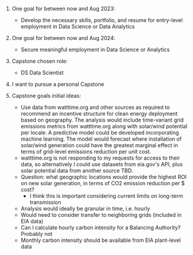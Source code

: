 1. One goal for between now and Aug 2023:

   - Develop the necessary skills, portfolio, and resume for entry-level employment in Data Science or Data Analytics

1. One goal for between now and Aug 2024:

   - Secure meaningful employment in Data Science or Analytics

1. Capstone chosen role: 

   - DS Data Scientist

1. I want to pursue a personal Capstone

1. Capstone goals initial ideas:
   
   - Use data from watttime.org and other sources as required to recommend an incentive structure for clean energy deployment based on geography. The analysis would include time-variant grid emissions metrics from watttime.org along with solar/wind potential per locale. A predictive model could be developed incorporating machine learning. The model would forecast where installation of solar/wind generation could have the greatest marginal effect in terms of grid-level emissions reduction per unit cost. 
   - watttime.org is not responding to my requests for access to their data, so alternatively I could use datasets from eia.gov's API, plus solar potential data from another source TBD.
   - Question:  what geographic locations would provide the highest ROI on new solar generation, in terms of CO2 emission reduction per $ cost?
      - I think this is important considering current limits on long-term transmission
   - Analysis would ideally be granular in time, i.e. hourly
   - Would need to consider transfer to neighboring grids (included in EIA data)
   - Can I calculate hourly carbon intensity for a Balancing Authority? Probably not
   - Monthly carbon intensity should be available from EIA plant-level data

